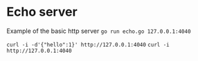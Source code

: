 Echo server
===========

Example of the basic http server
`go run echo.go 127.0.0.1:4040`

`curl -i -d'{"hello":1}' http://127.0.0.1:4040`
`curl -i http://127.0.0.1:4040`
